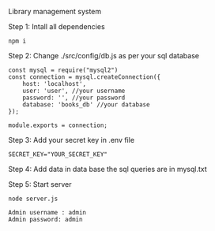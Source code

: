 Library management system

Step 1: Intall all dependencies
```
npm i
```
Step 2: Change ./src/config/db.js as per your sql database
```
const mysql = require("mysql2")
const connection = mysql.createConnection({
    host: 'localhost',
    user: 'user', //your username
    password: '', //your password
    database: 'books_db' //your database
});

module.exports = connection;
```
Step 3: Add your secret key in .env file
```
SECRET_KEY="YOUR_SECRET_KEY"
```
Step 4: Add data in data base the sql queries are in mysql.txt

Step 5: Start server
```
node server.js
```
```
Admin username : admin
Admin password: admin
